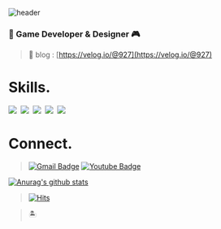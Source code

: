 <!--
**Bright-Land/Bright-Land** is a ✨ _special_ ✨ repository because its `README.md` (this file) appears on your GitHub profile.

Here are some ideas to get you started:


- 🔭 I’m currently working on ...
- 🌱 I’m currently learning ...
- 👯 I’m looking to collaborate on ...
- 🤔 I’m looking for help with ...
- 💬 Ask me about ...
- 📫 How to reach me: ...
- 😄 Pronouns: ...
- ⚡ Fun fact: ...
-->
  
![header](https://capsule-render.vercel.app/api?type=soft&color=auto&height=150&section=header&text=🌷BrightLand🌹&fontSize=70&animation=twinkling)
### 👾 Game Developer & Designer 🎮

>
> 🔗 blog : [https://velog.io/@927](https://velog.io/@927)
   
# Skills.
<p align="left">
  <img src="https://img.shields.io/badge/Unity-000000?style=flat-square&logo=Unity&logoColor=white"/></a>&nbsp 
  <img src="https://img.shields.io/badge/Android-3DDC84?style=flat-square&logo=Android&logoColor=white"/></a>&nbsp 
  <img src="https://img.shields.io/badge/Csharp-239120?style=flat-square&logo=Csharp&logoColor=white"/></a>&nbsp 
  <img src="https://img.shields.io/badge/C++-00599C?style=flat-square&logo=C%2B%2B&logoColor=white"/></a>&nbsp 
  <img src="https://img.shields.io/badge/C-A8B9CC?style=flat-square&logo=C&logoColor=white"/></a>&nbsp 
</p>
  
  
# Connect.
>[![Gmail Badge](https://img.shields.io/badge/Gmail-d14836?style=flat-square&logo=Gmail&logoColor=white&link=mailto:snugyun01@gmail.com)](mailto:ghksrl100@gmail.com) [![Youtube Badge](https://img.shields.io/badge/Youtube-ff0000?style=flat-square&logo=youtube&link=https://www.youtube.com/c/kyleschool)](https://www.youtube.com/channel/UCOeuDxysx5uj8uNAJy7GYuw)

[![Anurag's github stats](https://github-readme-stats.vercel.app/api?username=Bright-Land)](https://github.com/anuraghazra/github-readme-stats)


>[![Hits](https://hits.seeyoufarm.com/api/count/incr/badge.svg?url=https%3A%2F%2Fgithub.com%2FBright-Land%2Fhit-counter&count_bg=%2379C83D&title_bg=%23555555&icon=datadog.svg&icon_color=%23FFBF00&title=Lovers&edge_flat=false)](https://hits.seeyoufarm.com)                  

>🏝

